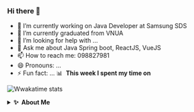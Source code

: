 ### Hi there 👋

- 🔭 I’m currently working on Java Developer at Samsung SDS
- 🌱 I’m currently graduated from VNUA 
- 🤔 I’m looking for help with ...
- 💬 Ask me about Java Spring boot, ReactJS, VueJS
- 📫 How to reach me: 098827981
- 😄 Pronouns: ...
- ⚡ Fun fact: ...
📊 &nbsp;**This week I spent my time on**

![Wwakatime stats](https://github-readme-stats-taupe-two.vercel.app/api/wakatime?username=gautamkrishnar&hide_title=true&hide_border=true&langs_count=5&bg_color=00000000&text_color=777)
<details>
  <summary><b>✨&nbsp;&nbsp;About&nbsp;Me</b></summary>
  <br/>

I am a Full Stack Developer with 1+ years of experience in developing enterprise applications and open-source software.
